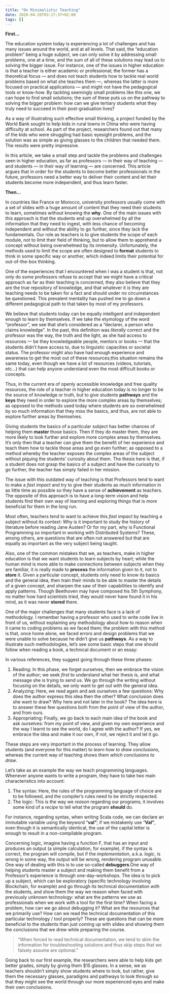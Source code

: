 ```yaml
---
title: "On Minimalistic Teaching"
date: 2020-04-26T03:17:37+02:00
tags: []
---
```

**First…**

The education system today is experiencing a lot of challenges and has many issues around the world, and at all levels. That said, the “education problem” being a huge subject, we can only solve it by addressing small problems, one at a time, and the sum of all of these solutions may lead us to solving the bigger issue. For instance, one of the issues in higher education is that a teacher is either academic or professional; the former has a theoretical focus ― and does not teach students how to tackle real world problems based on what she teaches them ―, whereas the latter is more focused on practical applications ― and might not have the pedagogical tools or know-how. By tackling seemingly small problems like this one, we can hope to find small solutions; the sum of these puts us on the pathway to solving the bigger problem: how can we give tertiary students what they truly need to succeed in their post-graduation lives?

As a way of illustrating such effective small thinking, a project funded by the World Bank sought to help kids in rural towns in China who were having difficulty at school. As part of the project, researchers found out that many of the kids who were struggling had basic eyesight problems, and the solution was as simple as giving glasses to the children that needed them. The results were pretty impressive.

In this article, we take a small step and tackle the problems and challenges seen in higher education, as far as professors ― in their way of teaching ― and students ― in their way of learning ― are concerned. This article argues that in order for the students to become better professionals in the future, professors need a better way to deliver their content and let their students become more independent, and thus learn faster.

**Then…**

In countries like France or Morocco, university professors usually come with a set of slides with a huge amount of content that they need their students to learn, sometimes without knowing the **why**. One of the main issues with this approach is that the students end up overwhelmed by all the information that they need to ingest, with less chance of becoming independent and without the ability to go further, since they lack the fundamentals. Our role as teachers is to give students the scope of each module, not to limit their field of thinking, but to allow them to apprehend a concept without being overwhelmed by its immensity. Unfortunately, the methods used to limit the scope are often designed to **format** students to think in some specific way or another, which indeed limits their potential for out-of-the-box thinking.

One of the experiences that I encountered when I was a student is that, not only do some professors refuse to accept that we might have a critical approach as far as their teaching is concerned, they also believe that they are the true repository of knowledge, and that whatever it is they are teaching needs to be taken for a fact and should under no circumstances be questioned. This prevalent mentality has pushed me to go down a different pedagogical path to that taken by most of my professors.

We believe that students today can be equally intelligent and independent enough to learn by themselves. If we take the etymology of the word “professor”, we see that she’s considered as a “declarer, a person who claims knowledge”. In the past, this definition was *literally* correct and the professor was the way, the truth and the light, as she had access to resources 一 be they knowledgeable people, mentors or books 一 that the students didn’t have access to, due to linguistic capacities or societal status. The professor might also have had enough experience and awareness to get the most out of these resources;this situation remains the same today, even though we have a lot of resources (videos, tutorials, etc…) that can help anyone understand even the most difficult books or concepts.

Thus, in the current era of openly accessible knowledge and free quality resources, the role of a teacher in higher education today is no longer to be the source of knowledge or truth, but to give students **pathways** and the **keys** they need in order to explore the more complex areas by themselves; as opposed to the methods used today where students are so overwhelmed by so much information that they miss the basics, and thus, are not able to explore further areas by themselves.

Giving students the basics of a particular subject has better chances of helping them **master** those basics. Then if they do master them, they are more likely to look further and explore more complex areas by themselves. It’s only then that a teacher can give them the benefit of her experience and teach them how to tackle those areas and go even further; as opposed to a method whereby the teacher exposes the complex areas of the subject without piquing the students’ curiosity about them. The thesis here is that, if a student does not grasp the basics of a subject and have the curiosity to go further, the teacher has simply failed in her mission.

The issue with this outdated way of teaching is that Professors tend to want to make a *fast impact* and try to give their students as much information in as little time as possible so they have a sense of **achievement** as teachers. The opposite of this approach is to have a long-term vision and help students find their own way of learning and exploring things that is more beneficial for them in the long run.

Most often, teachers tend to want to achieve this *fast impact* by teaching a subject without its context: Why is it important to study the history of literature before reading Jane Austen? Or for my part, why is Functional Programming so important in working with Distributed Systems? These, among others, are questions that are often not answered but that are equally as important as the very subject being taught.

Also, one of the common mistakes that we, as teachers, make in higher education is that we want students to learn subjects by heart; while the human mind is more able to make connections between subjects when they are familiar, it is really made to **process** the information given to it, not to **store** it. Given a particular concept, students only need to know its basics and the general idea, then train their minds to be able to master the details of a given concept, and sharpen the saw of their capabilities to identify and apply patterns. Though Beethoven may have composed his 5th Symphony, no matter how hard scientists tried, they would never have found it in his mind, as it was never **stored** there.

One of the major challenges that many students face is a lack of methodology. I remember having a professor who used to write code live in front of us, without explaining any methodology about how to reason when it came to coding problems as we faced them; the problem with this method is that, once home alone, we faced errors and design problems that we were unable to solve because he didn’t give us **pathways**. As a way to illustrate such methodologies, let’s see some basic steps that one should follow when reading a book, a technical document or an essay:

In various references, they suggest going through these three phases:

1. Reading: In this phase, we forget ourselves, then we embrace the vision of the author; we seek *first* to understand what her thesis is, and what message she is trying to send us. We go through the writing without focusing on the details, we only want to get out with the general idea.
2. Analyzing: Here, we read again and ask ourselves a few questions: Why does the author express this idea then the other? What conclusion does she want to draw? Why here and not later in the book?
   The idea here is to answer these few questions both from the point of view of the author, and from ours.
3. Appropriating: Finally, we go back to each main idea of the book and ask ourselves: from my point of view, and given my own experience and the way I learnt to see the world, do I agree with the author? If yes, we embrace the idea and make it our own, if not, we reject it and let it go.

These steps are very important in the process of learning. They allow students (and everyone for this matter) to *learn how to draw conclusions*, whereas the current way of teaching shows them *which conclusions to draw*.

Let’s take as an example the way we teach programming languages. Whenever anyone wants to write a program, they have to take two main characteristics into account:

1. The syntax: Here, the rules of the programming language of choice are to be followed, and the compiler’s rules need to be strictly respected.
2. The logic: This is the way we *reason* regarding our programs; it involves some kind of a *recipe* to tell what the program **should** do.

For instance, regarding syntax, when writing Scala code, we can declare an immutable variable using the keyword “**val”**; if we mistakenly use “**Val”**, even though it is semantically identical, the use of the capital letter is enough to result in a non-compilable program.

Concerning logic, imagine having a function F, that has an input and produces an output (a simple calculation, for example), if the syntax is correct, the program will compile, but if the *implementation*, a.k.a. *logic*, is wrong in some way, the output will be wrong, rendering program unusable. One way of dealing with this is to use so-called **debuggers**.One way of helping students master a subject and making them benefit from a Professor’s experience is through one-day-workshops. The idea is to pick up a subject, which can be exploratory (specific technology involving Blockchain, for example) and go through its technical documentation *with* the students, and show them the way we reason when faced with previously unknown technology: what are the patterns we use as professionals when we work with a tool for the first time? When facing a problem, how can we go about debugging it? What are the resources that we primarily use? How can we read the technical documentation of this particular technology / tool properly? These are questions that can be more beneficial to the students than just coming up with slides and showing them the conclusions that we drew while preparing the course.

> “When forced to read technical documentation, we tend to skim the information for troubleshooting solutions and thus skip steps that we falsely assume are optional.”

Going back to our first example, the researchers were able to help kids get better grades, simply by giving them $15 glasses. In a sense, we as teachers shouldn’t simply show students where to look, but rather, give them the necessary glasses, paradigms and pathways to look through so that they might see the world through our more experienced eyes and make their own conclusions.
